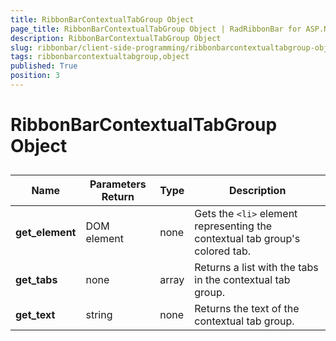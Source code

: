 ```yaml
---
title: RibbonBarContextualTabGroup Object
page_title: RibbonBarContextualTabGroup Object | RadRibbonBar for ASP.NET AJAX Documentation
description: RibbonBarContextualTabGroup Object
slug: ribbonbar/client-side-programming/ribbonbarcontextualtabgroup-object
tags: ribbonbarcontextualtabgroup,object
published: True
position: 3
---
```


# RibbonBarContextualTabGroup Object



## 


| Name | Parameters Return | Type | Description |
| ------ | ------ | ------ | ------ |
| **get_element** |DOM element|none|Gets the `<li>` element representing the contextual tab group's colored tab.|
| **get_tabs** |none|array|Returns a list with the tabs in the contextual tab group.|
| **get_text** |string|none|Returns the text of the contextual tab group.|
